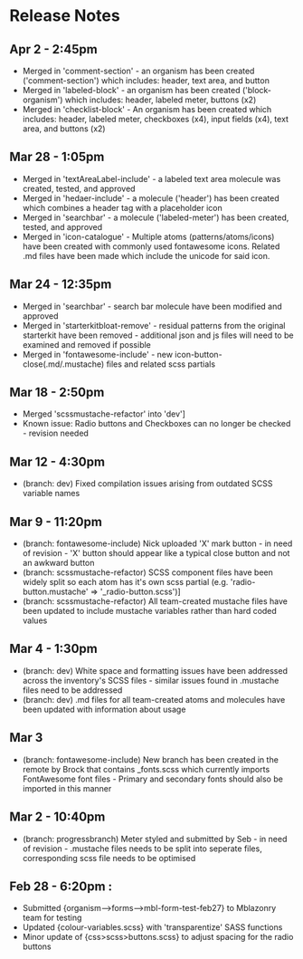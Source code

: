# Release Notes

## Apr 2 - 2:45pm
* Merged in 'comment-section' - an organism has been created ('comment-section') which includes: header, text area, and button
* Merged in 'labeled-block' - an organism has been created ('block-organism') which includes: header, labeled meter, buttons (x2)
* Merged in 'checklist-block' - An organism has been created which includes: header, labeled meter, checkboxes (x4), input fields (x4), text area, and buttons (x2)

## Mar 28 - 1:05pm
* Merged in 'textAreaLabel-include' - a labeled text area molecule was created, tested, and approved
* Merged in 'hedaer-include' - a molecule ('header') has been created which combines a header tag with a placeholder icon
* Merged in 'searchbar' - a molecule ('labeled-meter') has been created, tested, and approved
* Merged in 'icon-catalogue' - Multiple atoms (patterns/atoms/icons) have been created with commonly used fontawesome icons. Related .md files have been made which include the unicode for said icon.

## Mar 24 - 12:35pm
* Merged in 'searchbar' - search bar molecule have been modified and approved
* Merged in 'starterkitbloat-remove' - residual patterns from the original starterkit have been removed - additional json and js files will need to be examined and removed if possible
* Merged in 'fontawesome-include' - new icon-button-close(.md/.mustache) files and related scss partials

## Mar 18 - 2:50pm
* Merged 'scssmustache-refactor' into 'dev']
* Known issue: Radio buttons and Checkboxes can no longer be checked - revision needed

## Mar 12 - 4:30pm
* (branch: dev) Fixed compilation issues arising from outdated SCSS variable names

## Mar 9 - 11:20pm
* (branch: fontawesome-include) Nick uploaded 'X' mark button - in need of revision - 'X' button should appear like a typical close button and not an awkward button
* (branch: scssmustache-refactor) SCSS component files have been widely split so each atom has it's own scss partial (e.g. 'radio-button.mustache' => '_radio-button.scss')]
* (branch: scssmustache-refactor) All team-created mustache files have been updated to include mustache variables rather than hard coded values

## Mar 4 - 1:30pm
* (branch: dev) White space and formatting issues have been addressed across the inventory's SCSS files - similar issues found in .mustache files need to be addressed
* (branch: dev) .md files for all team-created atoms and molecules have been updated with information about usage

## Mar 3
* (branch: fontawesome-include) New branch has been created in the remote by Brock that contains _fonts.scss which currently imports FontAwesome font files - Primary and secondary fonts should also be imported in this manner

## Mar 2 - 10:40pm
* (branch: progressbranch) Meter styled and submitted by Seb - in need of revision - .mustache files needs to be split into seperate files, corresponding scss file needs to be optimised

## Feb 28 - 6:20pm :
* Submitted {organism-->forms-->mbl-form-test-feb27} to Mblazonry team for testing
* Updated {colour-variables.scss} with 'transparentize' SASS functions
* Minor update of {css>scss>buttons.scss} to adjust spacing for the radio buttons
